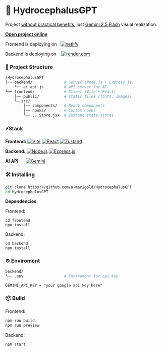 # 🧠 HydrocephalusGPT

Project <ins> without practical benefits</ins>, just  [Gemini 2.5 Flash](https://cloud.google.com/vertex-ai/generative-ai/docs/models/gemini/2-5-flash) visual realization.

<a href="https://hgpt.netlify.app/" target="_blank">**Open project online**</a>


Frontend is deploying on &nbsp; [![netlify](https://img.shields.io/badge/-netlify-aqua?style=for-the-badge&logo=netlify&logoColor=black)](https://app.netlify.com/)

Backend is deploying on  &nbsp;&nbsp; [![render.com](https://img.shields.io/badge/render.com-black)](https://render.com/)
 


### 📂 Project Structure 
```bash
/HydrocephalusGPT
│── backend/              # Server (Node.js + Express.js)
    └── ai_api.js         # API server for AI 
└── frontend/             # Client (Vite + React)
    │── public/           # Static files (fonts, images)
    └──src/
        │── components/   # React components
        │── hooks/        # Custom hooks
        └── ...Store.jsx  # Zustand state stores
```


### ⚡️Stack
**Frontend:** 
 [![Vite](https://img.shields.io/badge/Vite-646CFF?style=flat&logo=vite&logoColor=white)](https://vite.dev/)
 [![React](https://img.shields.io/badge/React-20232A?style=flat&logo=react&logoColor=61DAFB)](https://react.dev/)
 [![Zustand](https://img.shields.io/badge/Zustand-FF9900?style=flat&logo=react&logoColor=white)](https://zustand-demo.pmnd.rs/)

**Backend:**
 [![Node.js](https://img.shields.io/badge/Node.js-339933?style=flat&logo=node.js&logoColor=white)](https://nodejs.org/)
 [![Express.js](https://img.shields.io/badge/Express.js-000000?style=flat&logo=express&logoColor=white)](https://expressjs.com/)
 
 **AI API** &nbsp;&nbsp;&nbsp;&nbsp; [![Gemini](https://img.shields.io/badge/google%20gemini-8E75B2?style=for-the-badge&logo=google%20gemini&logoColor=aquamarine)](https://cloud.google.com/vertex-ai/generative-ai/docs/models/gemini/2-5-flash)


### 🛠 Installing
```bash
git clone https://github.com/a-marigold/HydrocephalusGPT
cd HydrocephalusGPT
```
**Dependencies**

Frontend:
```
cd frontend
npm install
```

Backend: 
```
cd backend
npm install
```

### ⚙️ Enviroment
```bash
backend/
└── .env                  # Enviroment for api key
```

```env
GEMINI_API_KEY = "your google api key here"
```

### 📦 Build 
Frontend:
```bash
npm run build
npm run preview
```

Backend: 
```bash
npm start
```

